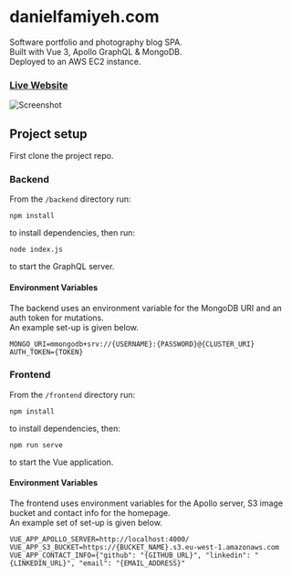 # danielfamiyeh.com

Software portfolio and photography blog SPA.<br/>
Built with Vue 3, Apollo GraphQL & MongoDB.<br/>Deployed to an AWS EC2 instance.<br/>
### [Live Website](https://danielfamiyeh.com/)<br/>
![Screenshot](https://danielfamiyehcom.s3.eu-west-2.amazonaws.com/github-readme/home.jpg)

## Project setup

First clone the project repo.

### Backend

From the `/backend` directory run:

```
npm install
```

to install dependencies, then run:

```
node index.js
```

to start the GraphQL server.

#### Environment Variables

The backend uses an environment variable for the MongoDB URI and an auth token for mutations.
<br/>An example set-up is given below.

```
MONGO_URI=mmongodb+srv://{USERNAME}:{PASSWORD}@{CLUSTER_URI}
AUTH_TOKEN={TOKEN}
```

### Frontend

From the `/frontend` directory run:

```
npm install
```

to install dependencies, then:

```
npm run serve
```

to start the Vue application.

#### Environment Variables

The frontend uses environment variables for the Apollo server, S3 image bucket and contact info for the homepage.
<br/>
An example set of set-up is given below.

```
VUE_APP_APOLLO_SERVER=http://localhost:4000/
VUE_APP_S3_BUCKET=https://{BUCKET_NAME}.s3.eu-west-1.amazonaws.com
VUE_APP_CONTACT_INFO={"github": "{GITHUB_URL}", "linkedin": "{LINKEDIN_URL}", "email": "{EMAIL_ADDRESS}"
```
